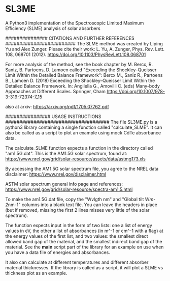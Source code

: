 # SL3ME
A Python3 implementation of the Spectroscopic Limited Maximum Efficiency (SLME) analysis of solar absorbers



############### CITATIONS AND FURTHER REFERENCES #########################
The SLME method was created by Liping Yu and Alex Zunger. Please cite their work:
L. Yu, A. Zunger, Phys. Rev. Lett. 108, 068701 (2012).
https://doi.org/10.1103/PhysRevLett.108.068701

For more analysis of the method, see the book chapter by M. Bercx, R. Saniz, B. Partoens, D. Lamoen called "Exceeding the Shockley–Queisser Limit Within the Detailed Balance Framework":
Bercx M., Saniz R., Partoens B., Lamoen D. (2018) Exceeding the Shockley–Queisser Limit Within the Detailed Balance Framework. In: Angilella G., Amovilli C. (eds) Many-body Approaches at Different Scales. Springer, Cham
https://doi.org/10.1007/978-3-319-72374-7_15

also at arxiv:
https://arxiv.org/pdf/1705.07762.pdf

################ USAGE INSTRUCTIONS #####################################
The file SL3ME.py is a python3 library containing a single function called "calculate_SLME". It can also be called as a script to plot an example using mock CdTe absorbance data.

The calculate_SLME function expects a function in the directory called "am1.5G.dat". This is the AM1.5G solar spectrum, found at:
https://www.nrel.gov/grid/solar-resource/assets/data/astmg173.xls

By accessing the AM1.5G solar spectrum file, you agree to the NREL data disclaimer:
https://www.nrel.gov/disclaimer.html

ASTM solar spectrum general info page and references:
https://www.nrel.gov/grid/solar-resource/spectra-am1.5.html

To make the am1.5G.dat file, copy the "Wvlgth nm" and "Global tilt  W*m-2*nm-1" columns into a blank text file. You can leave the headers in place (but if removed, missing the first 2 lines misses very little of the solar spectrum).


The function expects input in the form of two lists: one a list of energy values in eV, the other a list of absorbances (in m^-1 or cm^-1 with a flag) at the energy values of the first list, and two values: the smallest direct allowed band gap of the material, and the smallest indirect band gap of the material.
See the __main__ script part of the library for an example on use when you have a data file of energies and absorbances.

It also can calculate at different temperatures and different absorber material thicknesses. If the library is called as a script, it will plot a SLME vs thickness plot as an example.

